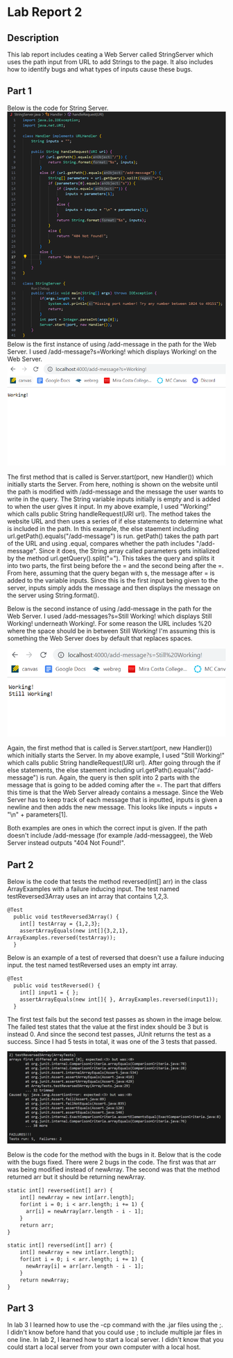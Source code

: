 # Lab Report 2 
## Description
This lab report includes ceating a Web Server called StringServer which uses the path input from URL to add Strings to the page. It also includes how to identify bugs and what types of inputs cause these bugs. 
## Part 1
Below is the code for String Server. ![String Server Code](labReport2Code.png)
Below is the first instance of using /add-message in the path for the Web Server. I used /add-message?s=Working! which displays Working! on the Web Server. 
![Web Server img1](labReport2Website1.png)

The first method that is called is Server.start(port, new Handler()) which initially starts the Server. From here, nothing is shown on the website until the path is modified with /add-message and the message the user wants to write in the query. The String variable inputs initially is empty and is added to when the user gives it input. In my above example, I used "Working!" which calls public String handleRequest(URI url). The method takes the website URL and then uses a series of if else statements to determine what is included in the path. In this example, the else staement including url.getPath().equals("/add-message") is run. getPath() takes the path part of the URL and using .equal, compares whether the path includes "/add-message". Since it does, the String array called parameters gets initialized by the method url.getQuery().split("="). This takes the query and splits it into two parts, the first being before the = and the second being after the =. From here, assuming that the query began with s, the message after = is added to the variable inputs. Since this is the first input being given to the server, inputs simply adds the message and then displays the message on the server using String.format(). 

Below is the second instance of using /add-message in the path for the Web Server. I used /add-messages?s=Still Working! which displays Still Working! underneath Working!. For some reason the URL includes %20 where the space should be in between Still Working! I'm assuming this is something the Web Server does by default that replaces spaces. 

![Web Server img2](labReport2Website2.png)

Again, the first method that is called is Server.start(port, new Handler()) which initially starts the Server. In my above example, I used "Still Working!" which calls public String handleRequest(URI url). After going through the if else statements, the else staement including url.getPath().equals("/add-message") is run. Again, the query is then split into 2 parts with the message that is going to be added coming after the =. The part that differs this time is that the Web Server already contains a message. Since the Web Server has to keep track of each message that is inputted, inputs is given a newline and then adds the new message. This looks like inputs = inputs + "\n" + parameters[1].

Both examples are ones in which the correct input is given. If the path doesn't include /add-message (for example /add-messaggee), the Web Server instead outputs "404 Not Found!". 

## Part 2
Below is the code that tests the method reversed(int[] arr) in the class ArrayExamples with a failure inducing input. The test named testReversed3Array uses an int array that contains 1,2,3.
```
@Test
  public void testReversed3Array() {
    int[] testArray = {1,2,3};
    assertArrayEquals(new int[]{3,2,1}, ArrayExamples.reversed(testArray));
  }
```

Below is an example of a test of reversed that doesn't use a failure inducing input. the test named testReversed uses an empty int array.
```
@Test
  public void testReversed() {
    int[] input1 = { };
    assertArrayEquals(new int[]{ }, ArrayExamples.reversed(input1));
  }
```

The first test fails but the second test passes as shown in the image below. The failed test states that the value at the first index should be 3 but is instead 0. And since the second test passes, JUnit returns the test as a success. Since I had 5 tests in total, it was one of the 3 tests that passed. 

![Testing Output](labReport2Tests.png)

Below is the code for the method with the bugs in it. Below that is the code with the bugs fixed. There were 2 bugs in the code. The first was that arr was being modified instead of newArray. The second was that the method returned arr but it should be returning newArray.
```
static int[] reversed(int[] arr) {
    int[] newArray = new int[arr.length];
    for(int i = 0; i < arr.length; i += 1) {
      arr[i] = newArray[arr.length - i - 1];
    }
    return arr;
}
```
```
static int[] reversed(int[] arr) {
    int[] newArray = new int[arr.length];
    for(int i = 0; i < arr.length; i += 1) {
      newArray[i] = arr[arr.length - i - 1];
    }
    return newArray;
}
```

## Part 3
In lab 3 I learned how to use the -cp command with the .jar files using the ;. I didn't know before hand that you could use ; to include multiple jar files in one line. In lab 2, I learned how to start a local server. I didn't know that you could start a local server from your own computer with a local host. 
